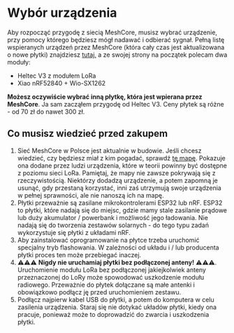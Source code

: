 # Wybór urządzenia

Aby rozpocząć przygodę z siecią MeshCore, musisz wybrać urządzenie, przy pomocy którego będziesz mógł nadawać i odbierać sygnał. Pełną listę wspieranych urządzeń przez MeshCore (która cały czas jest aktualizowana o nowe płytki) znajdziesz [tutaj,](https://flasher.meshcore.co.uk/) a ze swojej strony na początek polecam dwa moduły:

- Heltec V3 z modułem LoRa
- Xiao nRF52840 + Wio-SX1262

**Możesz oczywiście wybrać inną płytkę, która jest wpierana przez MeshCore**. Ja sam zacząłem przygodę od Heltec V3. Ceny płytek są różne - od 70 zł do nawet 300 zł. 

## Co musisz wiedzieć przed zakupem

1. Sieć MeshCore w Polsce jest aktualnie w budowie. Jeśli chcesz wiedzieć, czy będziesz miał z kim pogadać, sprawdź [tę mapę](https://meshcore.co.uk/map.html). Pokazuje ona dodane przez ludzi urządzenia, które w teorii powinny być dostępne z poziomu sieci LoRa. Pamiętaj, że mapy nie zawsze pokrywają się z rzeczywistością. Niektórzy dodadzą urządzenie, a potem zapomną je usunąć, gdy przestaną korzystać, inni zaś utrzymują swoje urządzenia w pełnej sprawności, ale nie nanoszą ich na mapę.
2. Płytki przeważnie są zasilane mikrokontrolerami ESP32 lub nRF. ESP32 to płytki, które nadają się do miejsc, gdzie mamy stale zasilanie prądowe lub duży akumulator / powerbank i możliwość jego ładowania. Nie nadają się do tworzenia zestawów solarnych - do tego typu zadań wykorzystuje się płytki z układami nRF. 
3. Aby zainstalować oprogramowanie na płytce trzeba uruchomić specjalny tryb flashowania. W zależności od układu i / lub producenta płytki proces ten może przebiegać inaczej. 
4. ⚠️⚠️⚠️ **Nigdy nie uruchamiaj płytki bez podłączonej anteny!** ⚠️⚠️⚠️. Uruchomienie modułu LoRa bez podłączonej jakiejkolwiek anteny przeznaczonej do LoRy może spowodować uszkodzenie modułu radiowego. Przeważnie do płytek dołączane są małe antenki i obowiązkowo podłącz ję przed uruchomieniem zestawu. 
5. Podłącz najpierw kabel USB do płytki, a potem do komputera w celu zasilenia urządzenia. Staraj się nie dotykać układów płytki, kiedy ona pracuje, ponieważ może to doprowadzić do zwarcia i uszkodzenia płytki. 